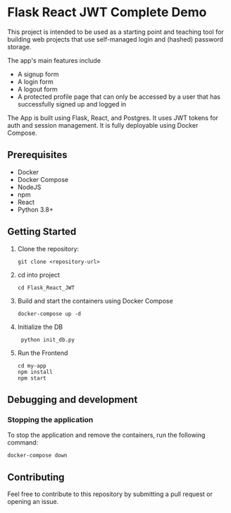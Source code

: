 # Flask React JWT Complete Demo
This project is intended to be used as a starting point and teaching tool for building web projects that
use self-managed login and (hashed) password storage. 

The app's main features include
- A signup form
- A login form
- A logout form
- A protected profile page that can only be accessed by a user that has successfully signed up and logged in

The App is built using Flask, React, and Postgres. It uses JWT tokens for auth and session management.
It is fully deployable using Docker Compose.

## Prerequisites
- Docker 
- Docker Compose
- NodeJS
- npm
- React
- Python 3.8+


## Getting Started

1. Clone the repository:

   ```shell
   git clone <repository-url>
   
2. cd into project
   ```shell
   cd Flask_React_JWT

3. Build and start the containers using Docker Compose
   ```shell
   docker-compose up -d

4. Initialize the DB
   ```shell
    python init_db.py

5. Run the Frontend
   ```shell 
   cd my-app
   npm install
   npm start
   ```

## Debugging and development
### Stopping the application
To stop the application and remove the containers, run the following command:
   ```shell
   docker-compose down
  ```

## Contributing
Feel free to contribute to this repository by submitting a pull request or opening an issue.
